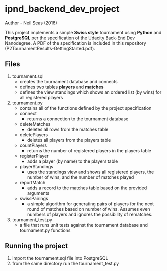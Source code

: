 # ipnd_backend_dev_project

Author - Neil Seas (2016)

This project implements a simple **Swiss style** tournament using **Python** and
**PostgreSQL** per the specification of the Udacity Back-End Dev Nanodegree.  A
PDF of the specification is included in this repository
(P2TournamentResults-GettingStarted.pdf).

## Files
1. tournament.sql
    * creates the tournament database and connects
    * defines two tables **players** and **matches**
    * defines the view standings which shows an ordered list (by wins) for all
      registered players
2. tournament.py
    * contains all of the functions defined by the project specification
    * connect
        * returns a connection to the tournament database
    * deleteMatches
        * deletes all rows from the matches table
    * deletePlayers
        * deletes all players from the players table
    * countPlayers
        * returns the number of registered players in the players table
    * registerPlayer
        * adds a player (by name) to the players table
    * playerStandings
        * uses the standings view and shows all registered players, the number
          of wins, and the number of matches played
    * reportMatch
        * adds a record to the matches table based on the provided arguments
    * swissPairings
        * a simple algorithm for generating pairs of players for the next round
          of matches based on number of wins.  Assumes even numbers of players
          and ignores the possibility of rematches.
3. tournament_test.py
    * a file that runs unit tests against the tournament database and
      tournament.py functions

## Running the project
1. import the tournament.sql file into PostgreSQL
2. from the same directory run the tournament_test.py

